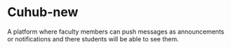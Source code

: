 # Cuhub-new
A platform where faculty members can push messages as announcements or notifications and  there students will be able to see them.
